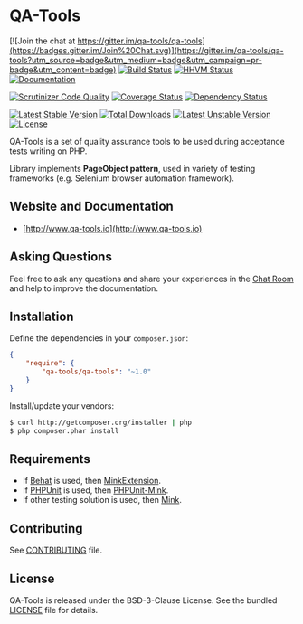 # QA-Tools

[![Join the chat at https://gitter.im/qa-tools/qa-tools](https://badges.gitter.im/Join%20Chat.svg)](https://gitter.im/qa-tools/qa-tools?utm_source=badge&utm_medium=badge&utm_campaign=pr-badge&utm_content=badge)
[![Build Status](https://travis-ci.org/qa-tools/qa-tools.svg?branch=master)](https://travis-ci.org/qa-tools/qa-tools)
[![HHVM Status](http://hhvm.h4cc.de/badge/qa-tools/qa-tools.svg)](http://hhvm.h4cc.de/package/qa-tools/qa-tools)
[![Documentation](https://readthedocs.org/projects/qa-tools/badge/?version=latest)](http://docs.qa-tools.io/en/latest/)

[![Scrutinizer Code Quality](https://scrutinizer-ci.com/g/qa-tools/qa-tools/badges/quality-score.png?b=master)](https://scrutinizer-ci.com/g/qa-tools/qa-tools/?branch=master)
[![Coverage Status](https://img.shields.io/coveralls/qa-tools/qa-tools.svg)](https://coveralls.io/r/qa-tools/qa-tools)
[![Dependency Status](https://www.versioneye.com/user/projects/53e1e5d1ebe4a1b38d00000a/badge.svg?style=flat)](https://www.versioneye.com/user/projects/53e1e5d1ebe4a1b38d00000a)

[![Latest Stable Version](https://poser.pugx.org/qa-tools/qa-tools/v/stable.png)](https://packagist.org/packages/qa-tools/qa-tools)
[![Total Downloads](https://poser.pugx.org/qa-tools/qa-tools/downloads.png)](https://packagist.org/packages/qa-tools/qa-tools)
[![Latest Unstable Version](https://poser.pugx.org/qa-tools/qa-tools/v/unstable.svg)](https://packagist.org/packages/qa-tools/qa-tools)
[![License](https://poser.pugx.org/qa-tools/qa-tools/license.svg)](https://packagist.org/packages/qa-tools/qa-tools)

QA-Tools is a set of quality assurance tools to be used during acceptance tests writing on PHP.

Library implements __PageObject pattern__, used in variety of testing frameworks (e.g. Selenium browser automation framework).

## Website and Documentation

* [http://www.qa-tools.io](http://www.qa-tools.io)

## Asking Questions

Feel free to ask any questions and share your experiences in the [Chat Room](https://gitter.im/qa-tools/qa-tools) and help to improve the documentation.

## Installation

Define the dependencies in your ```composer.json```:

```json
{
	"require": {
		"qa-tools/qa-tools": "~1.0"
	}
}
```

Install/update your vendors:

```bash
$ curl http://getcomposer.org/installer | php
$ php composer.phar install
```

## Requirements

* If [Behat](https://github.com/Behat/Behat) is used, then [MinkExtension](https://github.com/Behat/MinkExtension).
* If [PHPUnit](https://github.com/sebastianbergmann/phpunit) is used, then [PHPUnit-Mink](https://github.com/minkphp/phpunit-mink).
* If other testing solution is used, then [Mink](https://github.com/minkphp/Mink).

## Contributing

See [CONTRIBUTING](CONTRIBUTING.md) file.

## License

QA-Tools is released under the BSD-3-Clause License. See the bundled [LICENSE](LICENSE) file for details.

